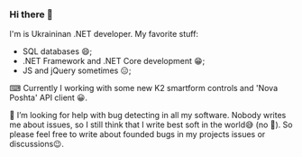 ### Hi there 👋
I'm is Ukraininan .NET developer. My favorite stuff:
* SQL databases 😄;
* .NET Framework and .NET Core development 😁;
* JS and jQuery sometimes 😑;

⌨ Currently I working with some new K2 smartform controls and 'Nova Poshta' API client 😀.

🤔 I’m looking for help with bug detecting in all my software. Nobody writes me about issues, so I still think that I write best soft in the world😅 (no 🤨). So please feel free to write about founded bugs in my projects issues or discussions😉.
<!--
**iAlexeyProkhorov/iAlexeyProkhorov** is a ✨ _special_ ✨ repository because its `README.md` (this file) appears on your GitHub profile.

Here are some ideas to get you started:

- 🔭 I’m currently working on ...
- 🌱 I’m currently learning ...
- 👯 I’m looking to collaborate on ...
- 🤔 I’m looking for help with ...
- 💬 Ask me about ...
- 📫 How to reach me: ...
- 😄 Pronouns: ...
- ⚡ Fun fact: ...
-->
